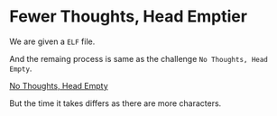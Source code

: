 # Fewer Thoughts, Head Emptier

We are given a `ELF` file.

And the remaing process is same as the challenge ``No Thoughts, Head Empty``.

[No Thoughts, Head Empty](https://github.com/aditya697/CTF-WRITEUPS/tree/master/IMAGINARY%20CTF/Reversing/No%20Thoughts%2C%20Head%20Empty)

But the time it takes differs as there are more characters.
